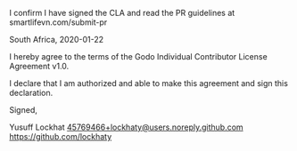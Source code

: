 I confirm I have signed the CLA and read the PR guidelines at smartlifevn.com/submit-pr

South Africa, 2020-01-22

I hereby agree to the terms of the Godo Individual Contributor License
Agreement v1.0.

I declare that I am authorized and able to make this agreement and sign this
declaration.

Signed,

Yusuff Lockhat 45769466+lockhaty@users.noreply.github.com https://github.com/lockhaty
